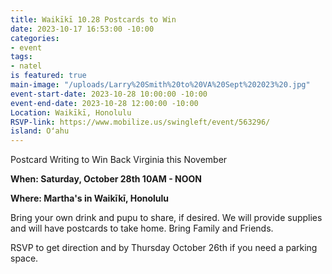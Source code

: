 ```yaml
---
title: Waikīkī 10.28 Postcards to Win
date: 2023-10-17 16:53:00 -10:00
categories:
- event
tags:
- natel
is featured: true
main-image: "/uploads/Larry%20Smith%20to%20VA%20Sept%202023%20.jpg"
event-start-date: 2023-10-28 10:00:00 -10:00
event-end-date: 2023-10-28 12:00:00 -10:00
Location: Waikīkī, Honolulu
RSVP-link: https://www.mobilize.us/swingleft/event/563296/
island: Oʻahu
---
```


Postcard Writing to Win Back Virginia this November

**When: Saturday, October 28th 10AM - NOON** 

**Where: Martha's in Waikīkī, Honolulu**

Bring your own drink and pupu to share, if desired. We will provide supplies and will have postcards to take home.  Bring Family and Friends.

RSVP to get direction and by Thursday October 26th if you need a parking space.